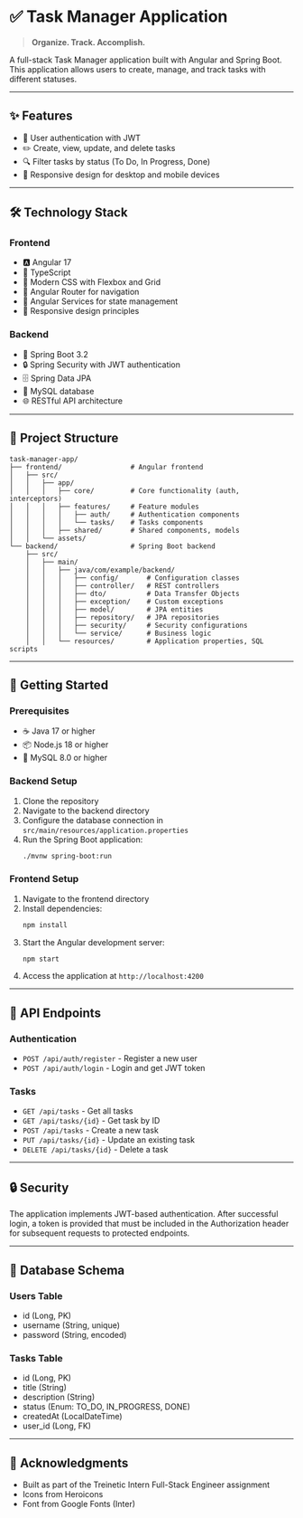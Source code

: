 # ✅ Task Manager Application

> **Organize. Track. Accomplish.**

A full-stack Task Manager application built with Angular and Spring Boot. This application allows users to create, manage, and track tasks with different statuses.

---

## ✨ Features

- 🔐 User authentication with JWT
- ✏️ Create, view, update, and delete tasks
- 🔍 Filter tasks by status (To Do, In Progress, Done)
- 📱 Responsive design for desktop and mobile devices

---

## 🛠️ Technology Stack

### Frontend
- 🅰️ Angular 17
- 📘 TypeScript
- 🎨 Modern CSS with Flexbox and Grid
- 🧭 Angular Router for navigation
- 🔄 Angular Services for state management
- 📐 Responsive design principles

### Backend
- 🍃 Spring Boot 3.2
- 🔒 Spring Security with JWT authentication
- 🗄️ Spring Data JPA
- 🐬 MySQL database
- 🌐 RESTful API architecture

---

## 📂 Project Structure

```
task-manager-app/
├── frontend/                 # Angular frontend
│   ├── src/
│   │   ├── app/
│   │   │   ├── core/         # Core functionality (auth, interceptors)
│   │   │   ├── features/     # Feature modules
│   │   │   │   ├── auth/     # Authentication components
│   │   │   │   └── tasks/    # Tasks components
│   │   │   ├── shared/       # Shared components, models
│   │   └── assets/
└── backend/                  # Spring Boot backend
    ├── src/
    │   ├── main/
    │   │   ├── java/com/example/backend/
    │   │   │   ├── config/       # Configuration classes
    │   │   │   ├── controller/   # REST controllers
    │   │   │   ├── dto/          # Data Transfer Objects
    │   │   │   ├── exception/    # Custom exceptions
    │   │   │   ├── model/        # JPA entities
    │   │   │   ├── repository/   # JPA repositories
    │   │   │   ├── security/     # Security configurations
    │   │   │   └── service/      # Business logic
    │   │   └── resources/        # Application properties, SQL scripts
```

---

## 🚀 Getting Started

### Prerequisites
- ☕ Java 17 or higher
- 📦 Node.js 18 or higher
- 🐬 MySQL 8.0 or higher

### Backend Setup
1. Clone the repository
2. Navigate to the backend directory
3. Configure the database connection in `src/main/resources/application.properties`
4. Run the Spring Boot application:
   ```bash
   ./mvnw spring-boot:run
   ```

### Frontend Setup
1. Navigate to the frontend directory
2. Install dependencies:
   ```bash
   npm install
   ```
3. Start the Angular development server:
   ```bash
   npm start
   ```
4. Access the application at `http://localhost:4200`

---

## 🔌 API Endpoints

### Authentication
- `POST /api/auth/register` - Register a new user
- `POST /api/auth/login` - Login and get JWT token

### Tasks
- `GET /api/tasks` - Get all tasks
- `GET /api/tasks/{id}` - Get task by ID
- `POST /api/tasks` - Create a new task
- `PUT /api/tasks/{id}` - Update an existing task
- `DELETE /api/tasks/{id}` - Delete a task

---

## 🔒 Security

The application implements JWT-based authentication. After successful login, a token is provided that must be included in the Authorization header for subsequent requests to protected endpoints.

---

## 💾 Database Schema

### Users Table
- id (Long, PK)
- username (String, unique)
- password (String, encoded)

### Tasks Table
- id (Long, PK)
- title (String)
- description (String)
- status (Enum: TO_DO, IN_PROGRESS, DONE)
- createdAt (LocalDateTime)
- user_id (Long, FK)

---

## 🙏 Acknowledgments

- Built as part of the Treinetic Intern Full-Stack Engineer assignment
- Icons from Heroicons
- Font from Google Fonts (Inter)